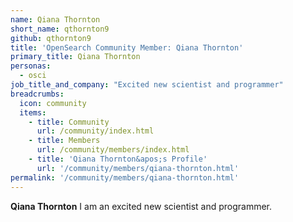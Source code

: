 ```yaml
---
name: Qiana Thornton
short_name: qthornton9
github: qthornton9
title: 'OpenSearch Community Member: Qiana Thornton'
primary_title: Qiana Thornton
personas:
  - osci
job_title_and_company: "Excited new scientist and programmer"
breadcrumbs:
  icon: community
  items:
    - title: Community
      url: /community/index.html
    - title: Members
      url: /community/members/index.html
    - title: 'Qiana Thornton&apos;s Profile'
      url: '/community/members/qiana-thornton.html'
permalink: '/community/members/qiana-thornton.html'
---
```


**Qiana Thornton** I am an excited new scientist and programmer.
